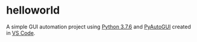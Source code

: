 ﻿# helloworld

A simple GUI automation project using [Python 3.7.6](https://www.python.org/downloads/release/python-376/) and [PyAutoGUI](https://pyautogui.readthedocs.io/en/latest/) created in [VS Code](https://code.visualstudio.com/).


